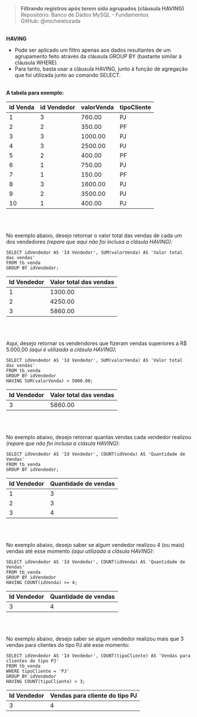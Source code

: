> **Filtrando registros após terem sido agrupados (cláusula HAVING)**     
> Repositório: Banco de Dados MySQL - Fundamentos  
> GitHub: @michelelozada
&nbsp;
     
&nbsp;     
**HAVING**  
- Pode ser aplicado um filtro apenas aos dados resultantes de um agrupamento feito através da cláusula GROUP BY (bastante similar à cláusula WHERE). 
- Para tanto, basta usar a cláusula HAVING, junto à função de agregação que foi utilizada junto ao comando SELECT.
&nbsp;
     
&nbsp;  
**A tabela para exemplo:** 

| id Venda | id Vendedor | valorVenda | tipoCliente |
| ----     | ----   	 | ----       | ----        | 
| 1		   | 3			 |  760.00 	  | PJ          |
| 2		   | 2	         |  350.00    | PF          |
| 3	       | 3           | 1000.00    | PJ          |
| 4		   | 3 			 | 2500.00	  | PJ          |
| 5	       | 2			 |  400.00    | PF          |
| 6 	   | 1			 |  750.00    | PJ          |
| 7        | 1           |  150.00    | PF          |
| 8        | 3           | 1600.00    | PJ          |
| 9        | 2			 | 3500.00    | PJ          |
| 10       | 1			 |  400.00    | PJ          |

&nbsp;

&nbsp;  
No exemplo abaixo, desejo retornar o valor total das vendas de cada um dos vendedores *(repare que aqui não foi inclusa a clásula HAVING)*:
```mysql
SELECT idVendedor AS 'Id Vendedor', SUM(valorVenda) AS 'Valor total das vendas'
FROM tb_venda
GROUP BY idVendedor;
```
| Id Vendedor | Valor total das vendas |
| ----        | ----   				   |
| 1			  |	1300.00				   |	
| 2	          | 4250.00				   |	
| 3		      | 5860.00				   |

&nbsp;

&nbsp;  
Aqui, desejo retornar os vendendores que fizeram vendas superiores a R$ 5.000,00 *(aqui é utilizada a clásula HAVING)*:
```mysql
SELECT idVendedor AS 'Id Vendedor', SUM(valorVenda) AS 'Valor total das vendas'
FROM tb_venda
GROUP BY idVendedor
HAVING SUM(valorVenda) > 5000.00;
```
| Id Vendedor | Valor total das vendas |
| ----        | ----   				   |
| 3		      | 5860.00				   |	

&nbsp;

&nbsp;  
No exemplo abaixo, desejo retornar quantas vendas cada vendedor realizou *(repare que não foi inclusa a clásula HAVING)*:
```mysql
SELECT idVendedor AS 'Id Vendedor', COUNT(idVenda) AS 'Quantidade de Vendas'
FROM tb_venda
GROUP BY idVendedor;
```
| Id Vendedor | Quantidade de vendas |
| ----        | ----   		         |
| 1	          | 3			         |
| 2	          | 3			         |
| 3	          | 4				     |

&nbsp;

&nbsp;  
No exemplo abaixo, desejo saber se algum vendedor realizou 4 (ou mais) vendas até esse momento *(aqui utilizada a clásula HAVING)*:
```mysql
SELECT idVendedor AS 'Id Vendedor', COUNT(idVenda) AS 'Quantidade de Vendas'
FROM tb_venda
GROUP BY idVendedor
HAVING COUNT(idVenda) >= 4;
```
| Id Vendedor | Quantidade de vendas |
| ----        | ----   		         |
| 3	          | 4				     |

&nbsp;

&nbsp;  
No exemplo abaixo, desejo saber se algum vendedor realizou mais que 3 vendas para clientes do tipo PJ até esse momento:
```mysql
SELECT idVendedor AS 'Id Vendedor', COUNT(tipoCliente) AS 'Vendas para clientes do tipo PJ'
FROM tb_venda
WHERE tipoCliente = 'PJ'
GROUP BY idVendedor
HAVING COUNT(tipoCliente) > 3;
```
| Id Vendedor | Vendas para cliente do tipo PJ |
| ----        | ----   		                   |
| 3	          | 4				               |